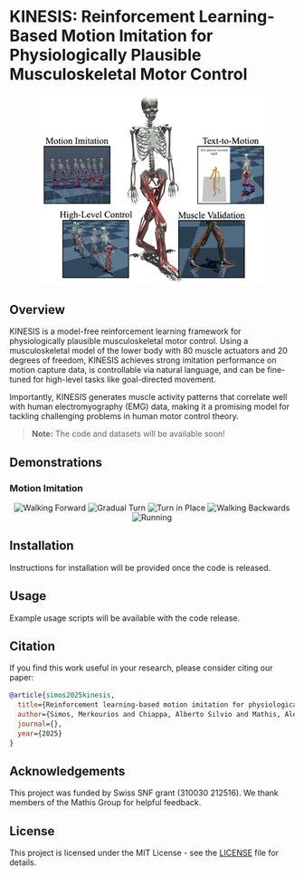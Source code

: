 # KINESIS: Reinforcement Learning-Based Motion Imitation for Physiologically Plausible Musculoskeletal Motor Control

<p align="center">
  <img src="./assets/Fig1-abstract.png" alt="KINESIS Logo" width="400"/>
</p>

## Overview

KINESIS is a model-free reinforcement learning framework for physiologically plausible musculoskeletal motor control. Using a musculoskeletal model of the lower body with 80 muscle actuators and 20 degrees of freedom, KINESIS achieves strong imitation performance on motion capture data, is controllable via natural language, and can be fine-tuned for high-level tasks like goal-directed movement.

Importantly, KINESIS generates muscle activity patterns that correlate well with human electromyography (EMG) data, making it a promising model for tackling challenging problems in human motor control theory.

> **Note:** The code and datasets will be available soon!

## Demonstrations

### Motion Imitation
<p align="center">
  <img src="./assets/kit_walk.gif" alt="Walking Forward" width="19%"/>
  <img src="./assets/kit_gradual_turn.gif" alt="Gradual Turn" width="19%"/>
  <img src="./assets/kit_turn_in_place.gif" alt="Turn in Place" width="19%"/>
  <img src="./assets/kit_backwards.gif" alt="Walking Backwards" width="19%"/>
  <img src="./assets/kit_run.gif" alt="Running" width="19%"/>
</p>

<!-- ## Demonstrations

<table>
  <tr>
    <td><img src="./assets/motion_imitation.gif" alt="Motion Imitation" width="400"/></td>
    <td><img src="./assets/text_to_motion.gif" alt="Text-to-Motion" width="400"/></td>
  </tr>
  <tr>
    <td align="center"><b>Motion Imitation</b></td>
    <td align="center"><b>Text-to-Motion Control</b></td>
  </tr>
  <tr>
    <td><img src="./assets/goal_reaching.gif" alt="High-Level Control" width="400"/></td>
    <td><img src="./assets/muscle_validation.gif" alt="Muscle Validation" width="400"/></td>
  </tr>
  <tr>
    <td align="center"><b>High-Level Goal-Directed Control</b></td>
    <td align="center"><b>Muscle Activity Validation</b></td>
  </tr>
</table> -->

## Installation

Instructions for installation will be provided once the code is released.

## Usage

Example usage scripts will be available with the code release.

## Citation

If you find this work useful in your research, please consider citing our paper:

```bibtex
@article{simos2025kinesis,
  title={Reinforcement learning-based motion imitation for physiologically plausible musculoskeletal motor control},
  author={Simos, Merkourios and Chiappa, Alberto Silvio and Mathis, Alexander},
  journal={},
  year={2025}
}
```

## Acknowledgements

This project was funded by Swiss SNF grant (310030 212516). We thank members of the Mathis Group for helpful feedback.

## License

This project is licensed under the MIT License - see the [LICENSE](LICENSE) file for details.